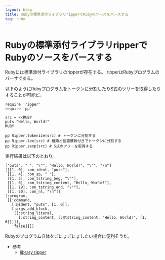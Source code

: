 ```yaml
---
layout: blog
title: Rubyの標準添付ライブラリripperでRubyのソースをパースする
tag: ruby
---
```


# Rubyの標準添付ライブラリripperでRubyのソースをパースする

Rubyには標準添付ライブラリのripperが存在する。
ripperはRubyプログラムのパーサである。

以下のようにRubyプログラムをトークンに分割したりS式のツリーを取得したりすることが可能だ。

~~~~
require 'ripper'
require 'pp'

src = <<RUBY
puts "Hello, World!"
RUBY

pp Ripper.tokenize(src) # トークンに分割する
pp Ripper.lex(src) # 種類と位置情報付きでトークンに分割する
pp Ripper.sexp(src) # S式のツリーを取得する
~~~~

実行結果は以下のとおり。

~~~~
["puts", " ", "\"", "Hello, World!", "\"", "\n"]
[[[1, 0], :on_ident, "puts"],
 [[1, 4], :on_sp, " "],
 [[1, 5], :on_tstring_beg, "\""],
 [[1, 6], :on_tstring_content, "Hello, World!"],
 [[1, 19], :on_tstring_end, "\""],
 [[1, 20], :on_nl, "\n"]]
[:program,
 [[:command,
   [:@ident, "puts", [1, 0]],
   [:args_add_block,
    [[:string_literal,
      [:string_content, [:@tstring_content, "Hello, World!", [1, 6]]]]],
    false]]]]
~~~~

Rubyのプログラム自体をごにょごにょしたい場合に便利そうだ。

- 参考
  - [library ripper](http://doc.okkez.net/1.9.3/view/library/ripper)
